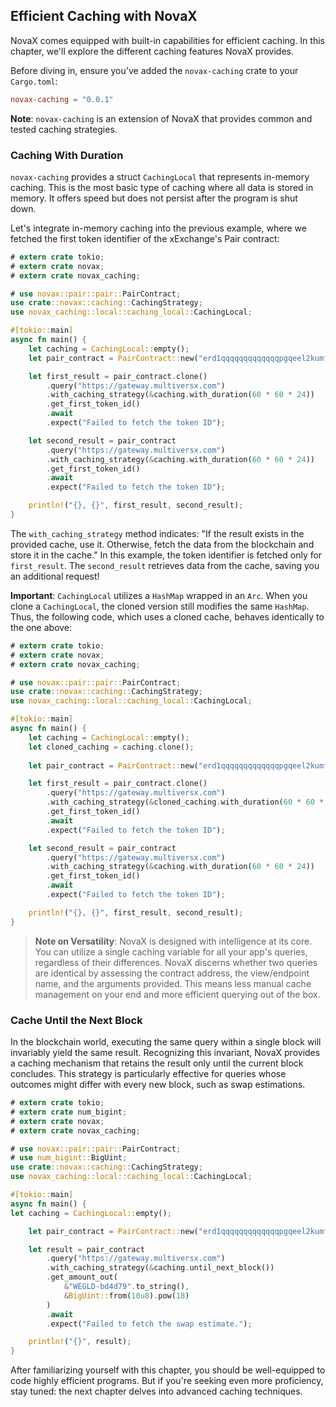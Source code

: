 ## Efficient Caching with NovaX

NovaX comes equipped with built-in capabilities for efficient caching. In this chapter, we'll explore the different caching features NovaX provides.

Before diving in, ensure you've added the `novax-caching` crate to your `Cargo.toml`:

```toml
novax-caching = "0.0.1"
```

**Note**: `novax-caching` is an extension of NovaX that provides common and tested caching strategies.

### Caching With Duration

`novax-caching` provides a struct `CachingLocal` that represents in-memory caching. This is the most basic type of caching where all data is stored in memory. It offers speed but does not persist after the program is shut down.

Let's integrate in-memory caching into the previous example, where we fetched the first token identifier of the xExchange's Pair contract:

```rust
# extern crate tokio;
# extern crate novax;
# extern crate novax_caching;

# use novax::pair::pair::PairContract;
use crate::novax::caching::CachingStrategy;
use novax_caching::local::caching_local::CachingLocal;

#[tokio::main]
async fn main() {
    let caching = CachingLocal::empty();
    let pair_contract = PairContract::new("erd1qqqqqqqqqqqqqpgqeel2kumf0r8ffyhth7pqdujjat9nx0862jpsg2pqaq");

    let first_result = pair_contract.clone()
        .query("https://gateway.multiversx.com")
        .with_caching_strategy(&caching.with_duration(60 * 60 * 24))
        .get_first_token_id()
        .await
        .expect("Failed to fetch the token ID");

    let second_result = pair_contract
        .query("https://gateway.multiversx.com")
        .with_caching_strategy(&caching.with_duration(60 * 60 * 24))
        .get_first_token_id()
        .await
        .expect("Failed to fetch the token ID");

    println!("{}, {}", first_result, second_result);
}

```

The `with_caching_strategy` method indicates: "If the result exists in the provided cache, use it. Otherwise, fetch the data from the blockchain and store it in the cache." In this example, the token identifier is fetched only for `first_result`. The `second_result` retrieves data from the cache, saving you an additional request!

**Important**: `CachingLocal` utilizes a `HashMap` wrapped in an `Arc`. When you clone a `CachingLocal`, the cloned version still modifies the same `HashMap`. Thus, the following code, which uses a cloned cache, behaves identically to the one above:

```rust
# extern crate tokio;
# extern crate novax;
# extern crate novax_caching;

# use novax::pair::pair::PairContract;
use crate::novax::caching::CachingStrategy;
use novax_caching::local::caching_local::CachingLocal;

#[tokio::main]
async fn main() {
    let caching = CachingLocal::empty();
    let cloned_caching = caching.clone();
    
    let pair_contract = PairContract::new("erd1qqqqqqqqqqqqqpgqeel2kumf0r8ffyhth7pqdujjat9nx0862jpsg2pqaq");

    let first_result = pair_contract.clone()
        .query("https://gateway.multiversx.com")
        .with_caching_strategy(&cloned_caching.with_duration(60 * 60 * 24))
        .get_first_token_id()
        .await
        .expect("Failed to fetch the token ID");

    let second_result = pair_contract
        .query("https://gateway.multiversx.com")
        .with_caching_strategy(&caching.with_duration(60 * 60 * 24))
        .get_first_token_id()
        .await
        .expect("Failed to fetch the token ID");

    println!("{}, {}", first_result, second_result);
}
```

> **Note on Versatility**: NovaX is designed with intelligence at its core. You can utilize a single caching variable for all your app's queries, regardless of their differences. NovaX discerns whether two queries are identical by assessing the contract address, the view/endpoint name, and the arguments provided. This means less manual cache management on your end and more efficient querying out of the box.

### Cache Until the Next Block

In the blockchain world, executing the same query within a single block will invariably yield the same result. Recognizing this invariant, NovaX provides a caching mechanism that retains the result only until the current block concludes. This strategy is particularly effective for queries whose outcomes might differ with every new block, such as swap estimations.

```rust
# extern crate tokio;
# extern crate num_bigint;
# extern crate novax;
# extern crate novax_caching;

# use novax::pair::pair::PairContract;
# use num_bigint::BigUint;
use crate::novax::caching::CachingStrategy;
use novax_caching::local::caching_local::CachingLocal;

#[tokio::main]
async fn main() {
let caching = CachingLocal::empty();

    let pair_contract = PairContract::new("erd1qqqqqqqqqqqqqpgqeel2kumf0r8ffyhth7pqdujjat9nx0862jpsg2pqaq");

    let result = pair_contract
        .query("https://gateway.multiversx.com")
        .with_caching_strategy(&caching.until_next_block())
        .get_amount_out(
            &"WEGLD-bd4d79".to_string(),
            &BigUint::from(10u8).pow(18)
        )
        .await
        .expect("Failed to fetch the swap estimate.");

    println!("{}", result);
}
```

After familiarizing yourself with this chapter, you should be well-equipped to code highly efficient programs. But if you're seeking even more proficiency, stay tuned: the next chapter delves into advanced caching techniques.